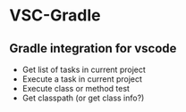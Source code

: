 # VSC-Gradle

## Gradle integration for vscode

- Get list of tasks in current project
- Execute a task in current project
- Execute class or method test
- Get classpath (or get class info?)
